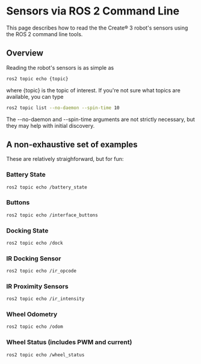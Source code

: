 # Sensors via ROS 2 Command Line

This page describes how to read the the Create® 3 robot's sensors using the ROS 2 command line tools.

## Overview
Reading the robot's sensors is as simple as
```sh
ros2 topic echo {topic}
```
where {topic} is the topic of interest. If you're not sure what topics are available, you can type
```sh
ros2 topic list --no-daemon --spin-time 10
```
The --no-daemon and --spin-time arguments are not strictly necessary, but they may help with initial discovery.

## A non-exhaustive set of examples
These are relatively straighforward, but for fun:

### Battery State
```sh
ros2 topic echo /battery_state
```

### Buttons
```sh
ros2 topic echo /interface_buttons
```

### Docking State
```sh
ros2 topic echo /dock
```

### IR Docking Sensor
```sh
ros2 topic echo /ir_opcode
```

### IR Proximity Sensors
```sh
ros2 topic echo /ir_intensity
```

### Wheel Odometry
```sh
ros2 topic echo /odom
```

### Wheel Status (includes PWM and current)
```sh
ros2 topic echo /wheel_status
```